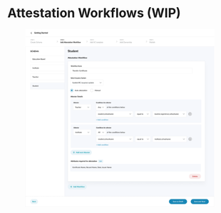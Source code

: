 # Attestation Workflows (WIP)

<figure><img src="../../../.gitbook/assets/image (2) (3) (1).png" alt=""><figcaption></figcaption></figure>
